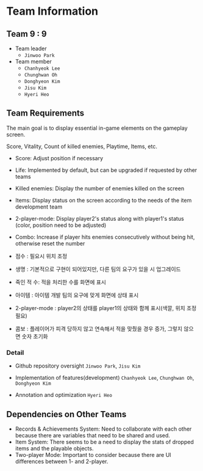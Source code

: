 # Team Information

## Team 9 : 9

- Team leader
    - `Jinwoo Park`
- Team member
    - `Chanhyeok Lee`
    - `Chunghwan Oh`
    - `Donghyeon Kim`
    - `Jisu Kim`
    - `Hyeri Heo`

## Team Requirements
The main goal is to display essential in-game elements on the gameplay screen.

Score, Vitality, Count of killed enemies, Playtime, Items, etc.

- Score: Adjust position if necessary
- Life: Implemented by default, but can be upgraded if requested by other teams
- Killed enemies: Display the number of enemies killed on the screen
- Items: Display status on the screen according to the needs of the item development team
- 2-player-mode: Display player2's status along with player1's status (color, position need to be adjusted)
- Combo: Increase if player hits enemies consecutively without being hit, otherwise reset the number


- 점수 : 필요시 위치 조정
- 생명 : 기본적으로 구현이 되어있지만, 다른 팀의 요구가 있을 시 업그레이드
- 죽인 적 수: 적을 처리한 수를 화면에 표시
- 아이템 : 아이템 개발 팀의 요구에 맞게 화면에 상태 표시
- 2-player-mode : player2의 상태를 player1의 상태와 함께 표시(색깔, 위치 조정 필요)
- 콤보 : 플레이어가 피격 당하지 않고 연속해서 적을 맞췄을 경우 증가, 그렇지 않으면 숫자 초기화


### Detail
- Github repository oversight
`Jinwoo Park`, `Jisu Kim`

- Implementation of features(development)
`Chanhyeok Lee`, `Chunghwan Oh`, `Donghyeon Kim`

- Annotation and optimization
`Hyeri Heo`


## Dependencies on Other Teams
- Records & Achievements System: Need to collaborate with each other because there are variables that need to be shared and used.
- Item System: There seems to be a need to display the stats of dropped items and the playable objects.
- Two-player Mode: Important to consider because there are UI differences between 1- and 2-player.
